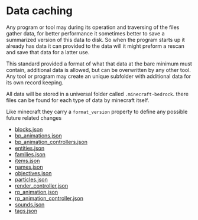 # Data caching

Any program or tool may during its operation and traversing of the files gather data, for better performance it sometimes better to save a summarized
version of this data to disk. So when the program starts up it already has data it can provided to the data will it might preform a rescan and save
that data for a latter use.

This standard provided a format of what that data at the bare minimum must contain, additional data is allowed, but can be overwritten by any other
tool. Any tool or program may create an unique subfolder with additional data for its own record keeping.

All data will be stored in a universal folder called `.minecraft-bedrock`. there files can be found for each type of data by minecraft itself.

Like minecraft they carry a `format_version` property to define any possible future related changes

- [blocks.json](tags/version%201.0.0.md)
- [bp_animations.json](bp_animations/version%201.0.0.md)
- [bp_animation_controllers.json](bp_animation_controllers/version%201.0.0.md)
- [entities.json](entities/version%201.0.0.md)
- [families.json](families/version%201.0.0.md)
- [items.json](items/version%201.0.0.md)
- [names.json](names/version%201.0.0.md)
- [objectives.json](objectives/version%201.0.0.md)
- [particles.json](particles/version%201.0.0.md)
- [render_controller.json](render_controllers/version%201.0.0.md)
- [rp_animation.json](rp_animations/version%201.0.0.md)
- [rp_animation_controller.json](rp_animation_controllers/version%201.0.0.md)
- [sounds.json](sounds/version%201.0.0.md)
- [tags.json](tags/version%201.0.0.md)
